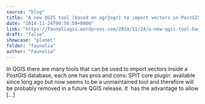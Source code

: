 ```yaml
---
source: "blog"
title: "A new QGIS tool (based on ogr2ogr) to import vectors in PostGIS, the fast way"
date: "2014-11-24T09:56:59+0000"
link: "https://faunaliagis.wordpress.com/2014/11/24/a-new-qgis-tool-based-on-ogr2ogr-to-import-vectors-in-postgis-the-fast-way/"
draft: "false"
showcase: "planet"
folder: "faunalia"
author: "Faunalia"
---
```


In QGIS there are many tools that can be used to import vectors inside a PostGIS database, each one has pros and cons: SPIT core plugin: available since long ago but now seems to be a unmaintained tool and therefore will be probably removed in a future QGIS release. It  has the advantage to allow [&#8230;]
